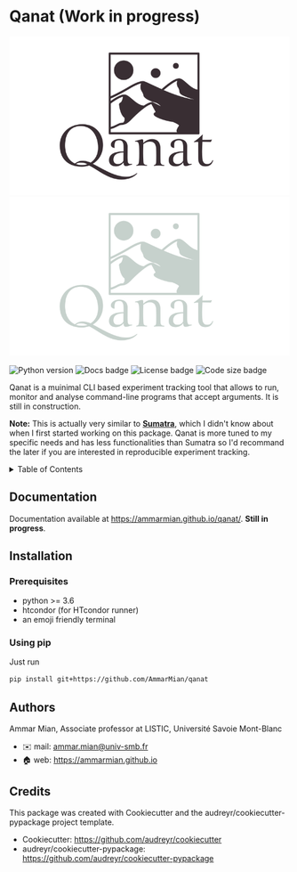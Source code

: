<a name="readme-top"></a>
# Qanat (Work in progress)

![Qanat Logo](docsrc/_static/qanat_logo_light.svg#gh-light-mode-only)
![Qanat Logo](docsrc/_static/qanat_logo_dark.svg#gh-dark-mode-only)

![Python version](https://img.shields.io/badge/Python-%3E%203.5-blue%20?style=flat-square&logo=python) ![Docs badge](https://img.shields.io/github/actions/workflow/status/ammarmian/qanat/documentation.yaml?label=Documentation&logo=Read%20the%20docs&style=flat-square) ![License badge](https://img.shields.io/github/license/ammarmian/qanat?style=flat-square) ![Code size badge](https://img.shields.io/github/languages/code-size/ammarmian/qanat?style=flat-square)

Qanat is a muinimal CLI based experiment tracking tool that allows to run, monitor and analyse command-line programs that accept arguments. It is still in construction.

**Note:** This is actually very similar to [**Sumatra**](https://github.com/open-research/sumatra), which I didn't know about when I first started working on this package. Qanat is more tuned to my specific needs and has less functionalities than Sumatra so I'd recommand the later if you are interested in reproducible experiment tracking.

<details>
  <summary>Table of Contents</summary>
  <ol>
    <li>
      <a href="#readme-top">About The Project</a>
    </li>
    <li><a href="#documentation">Documentation</a></li>
    <li>
      <a href="#installation">Installation</a>
      <ul>
        <li><a href="#prerequisites">Prerequisites</a></li>
        <li><a href="#usingpip">Using pip</a></li>
      </ul>
    </li>
    <li><a href="#authors">Authors</a></li>
  </ol>
</details>

## Documentation

Documentation available at https://ammarmian.github.io/qanat/.
**Still in progress**.

## Installation

### Prerequisites

* python >= 3.6
* htcondor (for HTcondor runner)
* an emoji friendly terminal

### Using pip

Just run

```bash
pip install git+https://github.com/AmmarMian/qanat
```

## Authors

Ammar Mian, Associate professor at LISTIC, Université Savoie Mont-Blanc
  * :envelope: mail: ammar.mian@univ-smb.fr
  * :house: web: https://ammarmian.github.io

## Credits

This package was created with Cookiecutter and the audreyr/cookiecutter-pypackage project template.

* Cookiecutter: https://github.com/audreyr/cookiecutter
* audreyr/cookiecutter-pypackage: https://github.com/audreyr/cookiecutter-pypackage

